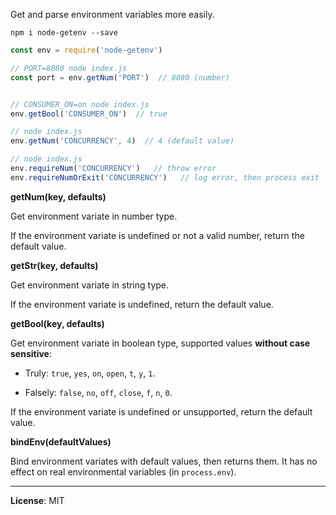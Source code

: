 Get and parse environment variables more easily.

```
npm i node-getenv --save
```

```javascript
const env = require('node-getenv')

// PORT=8080 node index.js
const port = env.getNum('PORT')  // 8080 (number)


// CONSUMER_ON=on node index.js
env.getBool('CONSUMER_ON')  // true

// node index.js
env.getNum('CONCURRENCY', 4)  // 4 (default value)

// node index.js
env.requireNum('CONCURRENCY')   // throw error
env.requireNumOrExit('CONCURRENCY')   // log error, then process exit
```

**getNum(key, defaults)**

Get environment variate in number type.

If the environment variate is undefined or not a valid number, return the default value.

**getStr(key, defaults)**

Get environment variate in string type.

If the environment variate is undefined, return the default value.

**getBool(key, defaults)**

Get environment variate in boolean type, supported values **without case sensitive**:

- Truly: `true`, `yes`, `on`, `open`, `t`, `y`, `1`.

- Falsely: `false`, `no`, `off`, `close`, `f`, `n`, `0`.

If the environment variate is undefined or unsupported, return the default value.

**bindEnv(defaultValues)**

Bind environment variates with default values, then returns them. It has no effect on real environmental variables (in `process.env`).

---------------------------------------

**License**: MIT
